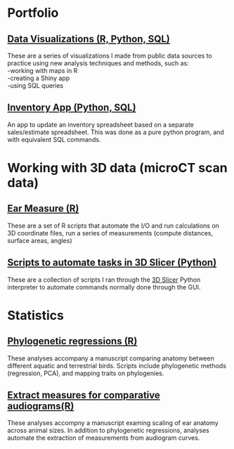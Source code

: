 # Portfolio

## [Data Visualizations (R, Python, SQL)](https://github.com/jzeyl/Data-visualizations)
These are a series of visualizations I made from public data sources to practice using new analysis techniques and methods, such as:  
  -working with maps in R    
  -creating a Shiny app  
  -using SQL queries
  
 ## [Inventory App (Python, SQL)](https://github.com/jzeyl/Inventory-app)
 An app to update an inventory spreadsheet based on a separate sales/estimate spreadsheet. This was done as a pure python program, and with equivalent SQL commands.

# Working with 3D data (microCT scan data)
## [Ear Measure (R)](https://github.com/jzeyl/Ear-Measures)
These are a set of R scripts that automate the I/O and run calculations on 3D coordinate files, run a series of measurements (compute distances, surface areas, angles)
## [Scripts to automate tasks in 3D Slicer (Python)](https://github.com/jzeyl/3D-Slicer-Scripts)
These are a collection of scripts I ran through the [3D Slicer](https://www.slicer.org/) Python interpreter to automate commands normally done through the GUI. 

# Statistics
## [Phylogenetic regressions (R)](https://github.com/jzeyl/A-T-Statistics)  
These analyses accompany a manuscript comparing anatomy between different aquatic and terrestrial birds. Scripts include phylogenetic methods (regression, PCA), and mapping traits on phylogenies.
## [Extract measures for comparative audiograms(R)](https://github.com/jzeyl/Scaling_2021)
These analyses accompny a manuscript examing scaling of ear anatomy across animal sizes. In addition to phylogenetic regressions, analyses automate the extraction of measurements from audiogram curves.
